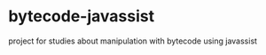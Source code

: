 bytecode-javassist
==================

project for studies about manipulation with bytecode using javassist
